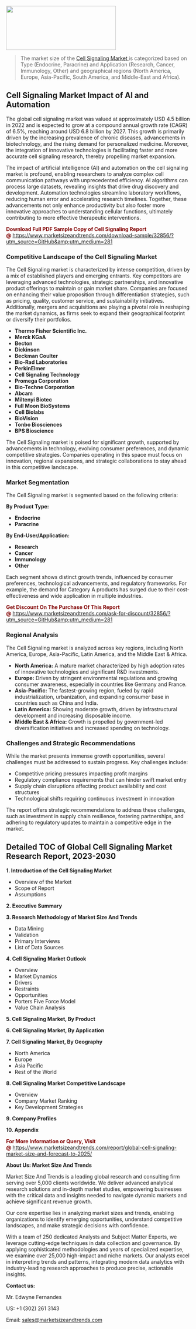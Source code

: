 <img src="https://100x100musica.es/wp-content/uploads/2024/12/Verified-Market-Reports-4-300x120.jpg" alt="" width="300" height="120" class="alignnone size-medium wp-image-100382" /><blockquote><p>The market size of the <a href="https://www.marketsizeandtrends.com/download-sample/32856/?utm_source=GitHub&amp;utm_medium=281" target="_blank">Cell Signaling Market </a>is categorized based on Type (Endocrine, Paracrine) and Application (Research, Cancer, Immunology, Other) and geographical regions (North America, Europe, Asia-Pacific, South America, and Middle-East and Africa).</p></blockquote><p><h2>Cell Signaling Market Impact of AI and Automation</h2><p>The global cell signaling market was valued at approximately USD 4.5 billion in 2022 and is expected to grow at a compound annual growth rate (CAGR) of 6.5%, reaching around USD 6.8 billion by 2027. This growth is primarily driven by the increasing prevalence of chronic diseases, advancements in biotechnology, and the rising demand for personalized medicine. Moreover, the integration of innovative technologies is facilitating faster and more accurate cell signaling research, thereby propelling market expansion.</p><p>The impact of artificial intelligence (AI) and automation on the cell signaling market is profound, enabling researchers to analyze complex cell communication pathways with unprecedented efficiency. AI algorithms can process large datasets, revealing insights that drive drug discovery and development. Automation technologies streamline laboratory workflows, reducing human error and accelerating research timelines. Together, these advancements not only enhance productivity but also foster more innovative approaches to understanding cellular functions, ultimately contributing to more effective therapeutic interventions.</p></p><p><strong><span style="color: #800000;">Download Full PDF Sample Copy of Cell Signaling Report @</span>&nbsp;</strong><a href="https://www.marketsizeandtrends.com/download-sample/32856/?utm_source=GitHub&amp;utm_medium=281">https://www.marketsizeandtrends.com/download-sample/32856/?utm_source=GitHub&amp;utm_medium=281</a></p><h3>Competitive Landscape of the Cell Signaling Market</h3><p>The Cell Signaling market is characterized by intense competition, driven by a mix of established players and emerging entrants. Key competitors are leveraging advanced technologies, strategic partnerships, and innovative product offerings to maintain or gain market share. Companies are focused on enhancing their value proposition through differentiation strategies, such as pricing, quality, customer service, and sustainability initiatives. Additionally, mergers and acquisitions are playing a pivotal role in reshaping the market dynamics, as firms seek to expand their geographical footprint or diversify their portfolios.</p><p><strong><p><ul><li>Thermo Fisher Scientific Inc. </li><li> Merck KGaA </li><li> Becton </li><li> Dickinson </li><li> Beckman Coulter </li><li> Bio-Rad Laboratories </li><li> PerkinElmer </li><li> Cell Signaling Technology </li><li> Promega Corporation </li><li> Bio-Techne Corporation </li><li> Abcam </li><li> Miltenyi Biotec </li><li> Full Moon BioSystems </li><li> Cell Biolabs </li><li> BioVision </li><li> Tonbo Biosciences </li><li> BPS Bioscience</p></li></ul></p></strong></p><p>The Cell Signaling market is poised for significant growth, supported by advancements in technology, evolving consumer preferences, and dynamic competitive strategies. Companies operating in this space must focus on innovation, regional expansions, and strategic collaborations to stay ahead in this competitive landscape.</p><h3>Market Segmentation</h3><p>The Cell Signaling market is segmented based on the following criteria:</p><p><strong>By Product Type:</strong></p><p><strong><p><ul><li>Endocrine </li><li> Paracrine</p></li></ul></p></strong></p><p><strong>By End-User/Application:</strong></p><p><strong><p><ul><li>Research </li><li> Cancer </li><li> Immunology </li><li> Other</p></li></ul></p></strong></p><p>Each segment shows distinct growth trends, influenced by consumer preferences, technological advancements, and regulatory frameworks. For example, the demand for Category A products has surged due to their cost-effectiveness and wide application in multiple industries.</p><p><strong><span style="color: #800000;">Get Discount On The Purchase Of This Report @&nbsp;</span></strong><a href="https://www.marketsizeandtrends.com/ask-for-discount/32856/?utm_source=GitHub&amp;utm_medium=281">https://www.marketsizeandtrends.com/ask-for-discount/32856/?utm_source=GitHub&amp;utm_medium=281</a></p><h3>Regional Analysis</h3><p>The Cell Signaling market is analyzed across key regions, including North America, Europe, Asia-Pacific, Latin America, and the Middle East &amp; Africa.</p><ul><li><strong>North America:</strong> A mature market characterized by high adoption rates of innovative technologies and significant R&amp;D investments.</li><li><strong>Europe:</strong> Driven by stringent environmental regulations and growing consumer awareness, especially in countries like Germany and France.</li><li><strong>Asia-Pacific:</strong> The fastest-growing region, fueled by rapid industrialization, urbanization, and expanding consumer base in countries such as China and India.</li><li><strong>Latin America:</strong> Showing moderate growth, driven by infrastructural development and increasing disposable income.</li><li><strong>Middle East &amp; Africa:</strong> Growth is propelled by government-led diversification initiatives and increased spending on technology.</li></ul><h3>Challenges and Strategic Recommendations</h3><p>While the market presents immense growth opportunities, several challenges must be addressed to sustain progress. Key challenges include:</p><ul><li>Competitive pricing pressures impacting profit margins</li><li>Regulatory compliance requirements that can hinder swift market entry</li><li>Supply chain disruptions affecting product availability and cost structures</li><li>Technological shifts requiring continuous investment in innovation</li></ul><p>The report offers strategic recommendations to address these challenges, such as investment in supply chain resilience, fostering partnerships, and adhering to regulatory updates to maintain a competitive edge in the market.</p><h2>Detailed TOC of Global Cell Signaling Market Research Report, 2023-2030</h2><p><strong>1. Introduction of the Cell Signaling Market</strong></p><ul><li>Overview of the Market</li><li>Scope of Report</li><li>Assumptions&nbsp;</li></ul><p><strong>2. Executive Summary</strong></p><p><strong>3. Research Methodology of <strong>Market Size And Trends</strong></strong></p><ul><li>Data Mining</li><li>Validation</li><li>Primary Interviews</li><li>List of Data Sources&nbsp;</li></ul><p><strong>4. Cell Signaling Market Outlook</strong></p><ul><li>Overview</li><li>Market Dynamics</li><li>Drivers</li><li>Restraints</li><li>Opportunities</li><li>Porters Five Force Model</li><li>Value Chain Analysis&nbsp;</li></ul><p><strong>5. Cell Signaling Market, By Product</strong></p><p><strong>6. Cell Signaling Market, By Application</strong></p><p><strong>7. Cell Signaling Market, By Geography</strong></p><ul><li>North America</li><li>Europe</li><li>Asia Pacific</li><li>Rest of the World&nbsp;</li></ul><p><strong>8. Cell Signaling Market Competitive Landscape</strong></p><ul><li>Overview</li><li>Company Market Ranking</li><li>Key Development Strategies&nbsp;</li></ul><p><strong>9. Company Profiles</strong></p><p><strong>10. Appendix</strong></p><p><strong><span style="color: #800000;">For More Information or Query, Visit @&nbsp;</span></strong><a href="https://www.marketsizeandtrends.com/report/global-cell-signaling-market-size-and-forecast-to-2025/">https://www.marketsizeandtrends.com/report/global-cell-signaling-market-size-and-forecast-to-2025/</a></p><p></p><p><strong>About Us:&nbsp;Market Size And Trends</strong></p><p>Market Size And Trends&nbsp;is a leading global research and consulting firm serving over 5,000 clients worldwide. We deliver advanced analytical research solutions and in-depth market studies, empowering businesses with the critical data and insights needed to navigate dynamic markets and achieve significant revenue growth.</p><p>Our core expertise lies in analyzing market sizes and trends, enabling organizations to identify emerging opportunities, understand competitive landscapes, and make strategic decisions with confidence.</p><p>With a team of 250 dedicated Analysts and Subject Matter Experts, we leverage cutting-edge techniques in data collection and governance. By applying sophisticated methodologies and years of specialized expertise, we examine over 25,000 high-impact and niche markets. Our analysts excel in interpreting trends and patterns, integrating modern data analytics with industry-leading research approaches to produce precise, actionable insights.</p><p><strong>Contact us:</strong></p><p>Mr. Edwyne Fernandes</p><p>US: +1 (302) 261 3143</p><p>Email: <a href="mailto:sales@marketsizeandtrends.com">sales@marketsizeandtrends.com</a>&nbsp;</p>
